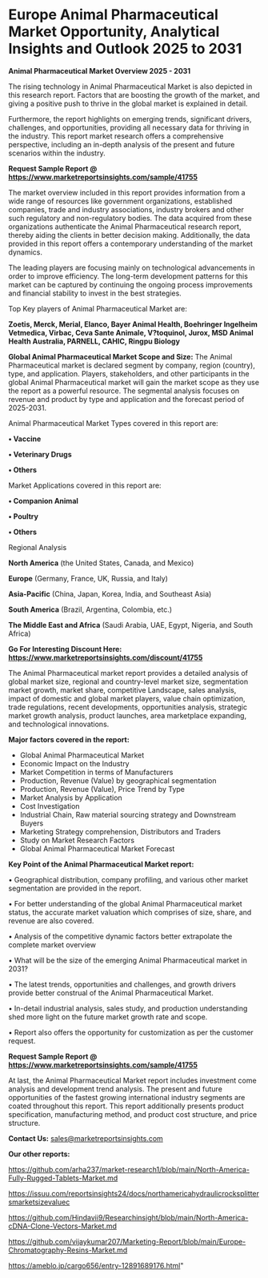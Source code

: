 # Europe Animal Pharmaceutical Market Opportunity, Analytical Insights and Outlook 2025 to 2031

<Strong> Animal Pharmaceutical Market Overview 2025 - 2031</strong>

The rising technology in Animal Pharmaceutical Market is also depicted in this research report. Factors that are boosting the growth of the market, and giving a positive push to thrive in the global market is explained in detail.

Furthermore, the report highlights on emerging trends, significant drivers, challenges, and opportunities, providing all necessary data for thriving in the industry. This report market research offers a comprehensive perspective, including an in-depth analysis of the present and future scenarios within the industry.

<strong>Request Sample Report @ <a href=https://www.marketreportsinsights.com/sample/41755>https://www.marketreportsinsights.com/sample/41755</a></strong>

The market overview included in this report provides information from a wide range of resources like government organizations, established companies, trade and industry associations, industry brokers and other such regulatory and non-regulatory bodies. The data acquired from these organizations authenticate the Animal Pharmaceutical research report, thereby aiding the clients in better decision making. Additionally, the data provided in this report offers a contemporary understanding of the market dynamics.

The leading players are focusing mainly on technological advancements in order to improve efficiency. The long-term development patterns for this market can be captured by continuing the ongoing process improvements and financial stability to invest in the best strategies.

Top Key players of Animal Pharmaceutical Market are:

<strong>Zoetis, Merck, Merial, Elanco, Bayer Animal Health, Boehringer Ingelheim Vetmedica, Virbac, Ceva Sante Animale, V?toquinol, Jurox, MSD Animal Health Australia, PARNELL, CAHIC, Ringpu Biology</strong>

<strong><b>Global Animal Pharmaceutical Market Scope and Size:</b></strong>
The Animal Pharmaceutical market is declared segment by company, region (country), type, and application. Players, stakeholders, and other participants in the global Animal Pharmaceutical market will gain the market scope as they use the report as a powerful resource. The segmental analysis focuses on revenue and product by type and application and the forecast period of 2025-2031.

Animal Pharmaceutical Market Types covered in this report are:

<strong>•  Vaccine

•  Veterinary Drugs

•  Others</strong>

Market Applications covered in this report are:

<strong>•  Companion Animal

•  Poultry

•  Others</strong> 

Regional Analysis

<strong>North America</strong> (the United States, Canada, and Mexico)

<strong>Europe</strong> (Germany, France, UK, Russia, and Italy)

<strong>Asia-Pacific</strong> (China, Japan, Korea, India, and Southeast Asia)

<strong>South America</strong> (Brazil, Argentina, Colombia, etc.)

<strong>The Middle East and Africa</strong> (Saudi Arabia, UAE, Egypt, Nigeria, and South Africa)

<strong>Go For Interesting Discount Here: <a href=https://www.marketreportsinsights.com/discount/41755>https://www.marketreportsinsights.com/discount/41755</a></strong>

The Animal Pharmaceutical market report provides a detailed analysis of global market size, regional and country-level market size, segmentation market growth, market share, competitive Landscape, sales analysis, impact of domestic and global market players, value chain optimization, trade regulations, recent developments, opportunities analysis, strategic market growth analysis, product launches, area marketplace expanding, and technological innovations.

<strong><b>Major factors covered in the report:</b></strong>
<ul>
  <li>Global Animal Pharmaceutical Market </li>
  <li>Economic Impact on the Industry</li>
  <li>Market Competition in terms of Manufacturers</li>
  <li>Production, Revenue (Value) by geographical segmentation</li>
  <li>Production, Revenue (Value), Price Trend by Type</li>
  <li>Market Analysis by Application</li>
  <li>Cost Investigation</li>
  <li>Industrial Chain, Raw material sourcing strategy and Downstream Buyers</li>
  <li>Marketing Strategy comprehension, Distributors and Traders</li>
  <li>Study on Market Research Factors</li>
  <li>Global Animal Pharmaceutical Market Forecast</li>
</ul>

<strong><b>Key Point of the Animal Pharmaceutical Market report:</b></strong>

• Geographical distribution, company profiling, and various other market segmentation are provided in the report.

• For better understanding of the global Animal Pharmaceutical market status, the accurate market valuation which comprises of size, share, and revenue are also covered.

• Analysis of the competitive dynamic factors better extrapolate the complete market overview

• What will be the size of the emerging Animal Pharmaceutical market in 2031?

• The latest trends, opportunities and challenges, and growth drivers provide better construal of the Animal Pharmaceutical Market.

• In-detail industrial analysis, sales study, and production understanding shed more light on the future market growth rate and scope.

• Report also offers the opportunity for customization as per the customer request.

<strong>Request Sample Report @ <a href=https://www.marketreportsinsights.com/sample/41755>https://www.marketreportsinsights.com/sample/41755</a></strong>

At last, the Animal Pharmaceutical Market report includes investment come analysis and development trend analysis. The present and future opportunities of the fastest growing international industry segments are coated throughout this report. This report additionally presents product specification, manufacturing method, and product cost structure, and price structure.

<strong>Contact Us:</strong>
sales@marketreportsinsights.com

<strong>Our other reports:</strong>

<a href=https://github.com/arha237/market-research1/blob/main/North-America-Fully-Rugged-Tablets-Market.md>https://github.com/arha237/market-research1/blob/main/North-America-Fully-Rugged-Tablets-Market.md</a>

<a href=https://issuu.com/reportsinsights24/docs/northamericahydraulicrocksplittersmarketsizevaluec>https://issuu.com/reportsinsights24/docs/northamericahydraulicrocksplittersmarketsizevaluec</a>

<a href=https://github.com/Hindavii9/Researchinsight/blob/main/North-America-cDNA-Clone-Vectors-Market.md>https://github.com/Hindavii9/Researchinsight/blob/main/North-America-cDNA-Clone-Vectors-Market.md</a>

<a href=https://github.com/vijaykumar207/Marketing-Report/blob/main/Europe-Chromatography-Resins-Market.md>https://github.com/vijaykumar207/Marketing-Report/blob/main/Europe-Chromatography-Resins-Market.md</a>

<a href=https://ameblo.jp/cargo656/entry-12891689176.html>https://ameblo.jp/cargo656/entry-12891689176.html</a>"
